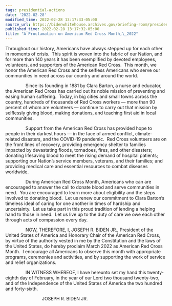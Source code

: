 ```yaml
---
tags: presidential-actions
date: '2022-02-28'
modified_time: 2022-02-28 13:17:33-05:00
source_url: https://bidenwhitehouse.archives.gov/briefing-room/presidential-actions/2022/02/28/a-proclamation-on-american-red-cross-month-2022/
published_time: 2022-02-28 13:17:32-05:00
title: "A Proclamation on American Red Cross Month,\_2022"
---
```

 
Throughout our history, Americans have always stepped up for each other
in moments of crisis.  This spirit is woven into the fabric of our
Nation, and for more than 140 years it has been exemplified by devoted
employees, volunteers, and supporters of the American Red Cross.  This
month, we honor the American Red Cross and the selfless Americans who
serve our communities in need across our country and around the world. 

                Since its founding in 1881 by Clara Barton, a nurse and
educator, the American Red Cross has carried out its noble mission of
preventing and easing human suffering.  Today, in big cities and small
towns across the country, hundreds of thousands of Red Cross workers —
more than 90 percent of whom are volunteers — continue to carry out that
mission by selflessly giving blood, making donations, and teaching first
aid in local communities.

                Support from the American Red Cross has provided hope to
people in their darkest hours — in the face of armed conflict,
climate-related disasters, and the COVID-19 pandemic.  Red Cross
volunteers are on the front lines of recovery, providing emergency
shelter to families impacted by devastating floods, tornadoes, fires,
and other disasters; donating lifesaving blood to meet the rising demand
of hospital patients; supporting our Nation’s service members, veterans,
and their families; and providing medical care and essential resources
to combat diseases worldwide.

                During American Red Cross Month, Americans who can are
encouraged to answer the call to donate blood and serve communities in
need.  You are encouraged to learn more about eligibility and the steps
involved to donating blood.  Let us renew our commitment to Clara
Barton’s timeless ideal of caring for one another in times of hardship
and uncertainty.  Let us take part in this proud tradition of lending a
helping hand to those in need.  Let us live up to the duty of care we
owe each other through acts of compassion every day. 

                NOW, THEREFORE, I, JOSEPH R. BIDEN JR., President of the
United States of America and Honorary Chair of the American Red Cross,
by virtue of the authority vested in me by the Constitution and the laws
of the United States, do hereby proclaim March 2022 as American Red
Cross Month.  I encourage all Americans to observe this month with
appropriate programs, ceremonies and activities, and by supporting the
work of service and relief organizations.

                IN WITNESS WHEREOF, I have hereunto set my hand this
twenty-eighth day of February, in the year of our Lord two thousand
twenty-two, and of the Independence of the United States of America the
two hundred and forty-sixth.

                             JOSEPH R. BIDEN JR.
